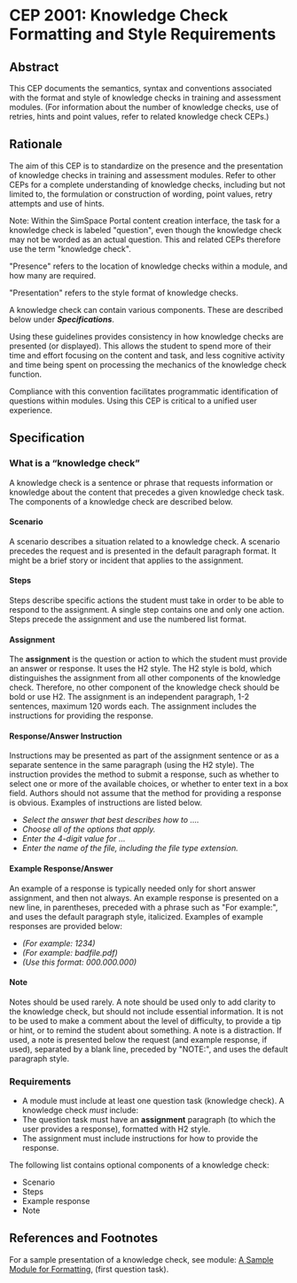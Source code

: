 # CEP 2001: Knowledge Check Formatting and Style Requirements

## Abstract

This CEP documents the semantics, syntax and conventions associated with the format and style of knowledge checks in training and assessment modules. (For information about the number of knowledge checks, use of retries, hints and point values, refer to related knowledge check CEPs.) 

## Rationale

The aim of this CEP is to standardize on the presence and the presentation of knowledge checks in training and assessment modules. Refer to other CEPs for a complete understanding of knowledge checks, including but not limited to, the formulation or construction of wording, point values, retry attempts and use of hints.

Note: Within the SimSpace Portal content creation interface, the task for a knowledge check is labeled "question", even though the knowledge check may not be worded as an actual question. This and related CEPs therefore use the term "knowledge check".

 "Presence" refers to the location of knowledge checks within a module, and how many are required.
 
 "Presentation" refers to the style format of knowledge checks.
 
 A knowledge check can contain various components. These are described below under **_Specifications_**.
 
 Using these guidelines provides consistency in how knowledge checks are presented (or displayed). This allows the student to spend more of their time and effort focusing on the content and task, and less cognitive activity and time being spent on processing the mechanics of the knowledge check function.
 
Compliance with this convention facilitates programmatic identification of questions within modules. Using this CEP is critical to a unified user experience. 

## Specification

### What is a “knowledge check”

 A knowledge check is a sentence or phrase that requests information or knowledge about the content that precedes a given knowledge check task. The components of a knowledge check are described below.
 
 #### Scenario
 A scenario describes a situation related to a knowledge check. A scenario precedes the request and is presented in the default paragraph format. It might be a brief story or incident that applies to the assignment.

#### Steps
Steps describe specific actions the student must take in order to be able to respond to the assignment. A single step contains one and only one action. Steps precede the assignment and use the numbered list format.

#### Assignment
The **assignment** is the question or action to which the student must provide an answer or response. It uses the H2 style. The H2 style is bold, which distinguishes the assignment from all other components of the knowledge check. Therefore, no other component of the knowledge check should be bold or use H2. The assignment is an independent paragraph, 1-2 sentences, maximum 120 words each. The assignment includes the instructions for providing the response.

#### Response/Answer Instruction
Instructions may be presented as part of the assignment sentence or as a separate sentence in the same paragraph (using the H2 style). The instruction provides the method to submit a response, such as whether to select one or more of the available choices, or whether to enter text in a box field. Authors should not assume that the method for providing a response is obvious. Examples of instructions are listed below.
* _Select the answer that best describes how to ...._
* _Choose all of the options that apply._
* _Enter the 4-digit value for ..._
* _Enter the name of the file, including the file type extension._

#### Example Response/Answer
An example of a response is typically needed only for short answer assignment, and then not always. An example response is presented on a new line, in parentheses, preceded with a phrase such as "For example:", and uses the default paragraph style, italicized. Examples of example responses are provided below:
* _(For example: 1234)_
* _(For example: badfile.pdf)_ 
* _(Use this format: 000.000.000)_

#### Note
Notes should be used rarely. A note should be used only to add clarity to the knowledge check, but should not include essential information. It is not to be used to make a comment about the level of difficulty, to provide a tip or hint, or to remind the student about something. A note is a distraction. If used, a note is presented below the request (and example response, if used), separated by a blank line, preceded by "NOTE:", and uses the default paragraph style. 

### Requirements
* A module must include at least one question task (knowledge check).
A knowledge check _must_ include:
* The question task must have an **assignment** paragraph (to which the user provides a response), formatted with H2 style.
* The assignment must include instructions for how to provide the response.
 
 The following list contains optional components of a knowledge check:
 * Scenario
 * Steps
 * Example response
 * Note
 
## References and Footnotes

For a sample presentation of a knowledge check, see module: [A Sample Module for Formatting](https://portal.simspace.com/index.html#/catalog/content-modules/edit/module-9ca26d85-763c-4100-a63b-1202f6255b60/tasks/task-1f03f92a-83e8-498e-a6e2-5cc1830bc7c5), (first question task).